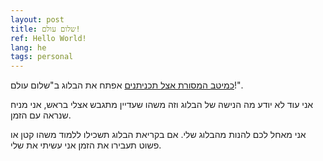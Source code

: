 ```yaml
---
layout: post
title: שלום עולם!
ref: Hello World!
lang: he
tags: personal
---
```


[כמיטב המסורת אצל תכניתנים](https://he.wikipedia.org/wiki/%D7%AA%D7%95%D7%9B%D7%A0%D7%99%D7%AA_Hello_world) אפתח את הבלוג ב"שלום עולם!".

אני עוד לא יודע מה הנישה של הבלוג וזה משהו שעדיין מתגבש אצלי בראש, אני מניח שנראה עם הזמן.

אני מאחל לכם להנות מהבלוג שלי. אם בקריאת הבלוג תשכילו ללמוד משהו קטן או פשוט תעבירו את הזמן אני עשיתי את שלי.